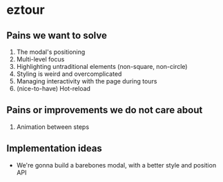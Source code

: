 # eztour

## Pains we want to solve

1. The modal's positioning
2. Multi-level focus
3. Highlighting untraditional elements (non-square, non-circle)
4. Styling is weird and overcomplicated
5. Managing interactivity with the page during tours
6. (nice-to-have) Hot-reload

## Pains or improvements we do not care about

1. Animation between steps


## Implementation ideas

- We're gonna build a barebones modal, with a better style and position API